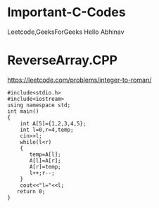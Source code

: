 # Important-C-Codes
Leetcode,GeeksForGeeks
Hello Abhinav 

# ReverseArray.CPP

https://leetcode.com/problems/integer-to-roman/

```
#include<stdio.h>
#include<iostream>
using namespace std;
int main()
{
    int A[5]={1,2,3,4,5};
    int l=0,r=4,temp;
    cin>>l;
    while(l<r)
    {
       temp=A[l];
       A[l]=A[r];
       A[r]=temp;
       l++;r--;
    }
    cout<<"l="<<l;
   return 0;
}
```